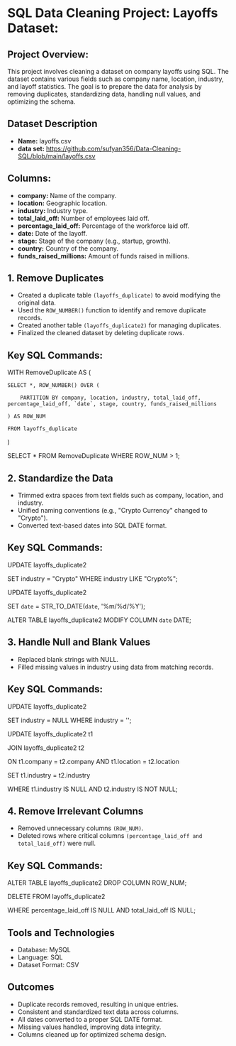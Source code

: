 # SQL Data Cleaning Project: Layoffs Dataset:

## Project Overview:
This project involves cleaning a dataset on company layoffs using SQL. The dataset contains various fields such as company name, location, industry, and layoff statistics. The goal is to prepare the data for analysis by removing duplicates, standardizing data, handling null values, and optimizing the schema.

## Dataset Description
- **Name:** layoffs.csv
- **data set:** https://github.com/sufyan356/Data-Cleaning-SQL/blob/main/layoffs.csv
  
## Columns:
  - **company:** Name of the company.
  - **location:** Geographic location.
  - **industry:** Industry type.
  - **total_laid_off:** Number of employees laid off.
  - **percentage_laid_off:** Percentage of the workforce laid off.
  - **date:** Date of the layoff.
  - **stage:** Stage of the company (e.g., startup, growth).
  - **country:** Country of the company.
  - **funds_raised_millions:** Amount of funds raised in millions.

## 1. Remove Duplicates
- Created a duplicate table `(layoffs_duplicate)` to avoid modifying the original data.
- Used the `ROW_NUMBER()` function to identify and remove duplicate records.
- Created another table `(layoffs_duplicate2)` for managing duplicates.
- Finalized the cleaned dataset by deleting duplicate rows.
  
## Key SQL Commands:

WITH RemoveDuplicate AS (

    SELECT *, ROW_NUMBER() OVER (
    
        PARTITION BY company, location, industry, total_laid_off, percentage_laid_off, `date`, stage, country, funds_raised_millions
        
    ) AS ROW_NUM
    
    FROM layoffs_duplicate
    
)

SELECT * FROM RemoveDuplicate WHERE ROW_NUM > 1;

## 2. Standardize the Data
- Trimmed extra spaces from text fields such as company, location, and industry.
- Unified naming conventions (e.g., "Crypto Currency" changed to "Crypto").
- Converted text-based dates into SQL DATE format.

## Key SQL Commands:

UPDATE layoffs_duplicate2

SET industry = "Crypto" WHERE industry LIKE "Crypto%";

UPDATE layoffs_duplicate2

SET `date` = STR_TO_DATE(`date`, '%m/%d/%Y');

ALTER TABLE layoffs_duplicate2 MODIFY COLUMN `date` DATE;

## 3. Handle Null and Blank Values
- Replaced blank strings with NULL.
- Filled missing values in industry using data from matching records.
  
## Key SQL Commands:

UPDATE layoffs_duplicate2

SET industry = NULL WHERE industry = '';

UPDATE layoffs_duplicate2 t1

JOIN layoffs_duplicate2 t2

ON t1.company = t2.company AND t1.location = t2.location

SET t1.industry = t2.industry

WHERE t1.industry IS NULL AND t2.industry IS NOT NULL;

## 4. Remove Irrelevant Columns
- Removed unnecessary columns `(ROW_NUM)`.
- Deleted rows where critical columns `(percentage_laid_off and total_laid_off)` were null.
  
## Key SQL Commands:

ALTER TABLE layoffs_duplicate2 DROP COLUMN ROW_NUM;

DELETE FROM layoffs_duplicate2

WHERE percentage_laid_off IS NULL AND total_laid_off IS NULL;

## Tools and Technologies
- Database: MySQL
- Language: SQL
- Dataset Format: CSV

## Outcomes
- Duplicate records removed, resulting in unique entries.
- Consistent and standardized text data across columns.
- All dates converted to a proper SQL DATE format.
- Missing values handled, improving data integrity.
- Columns cleaned up for optimized schema design.



